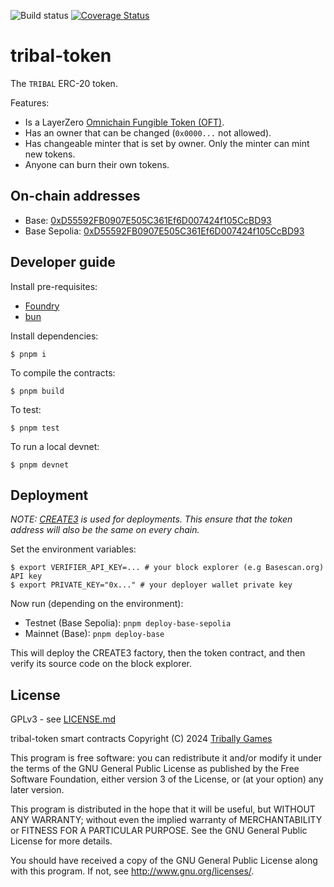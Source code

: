 ![Build status](https://github.com/Tribally-Games/tribal-token/actions/workflows/ci.yml/badge.svg?branch=master)
[![Coverage Status](https://coveralls.io/repos/github/Tribally-Games/tribal-token/badge.svg)](https://coveralls.io/github/Tribally-Games/tribal-token)

# tribal-token

The `TRIBAL` ERC-20 token.

Features:

* Is a LayerZero [Omnichain Fungible Token (OFT)](https://docs.layerzero.network/v2/developers/evm/oft/quickstart).
* Has an owner that can be changed (`0x0000...` not allowed).
* Has changeable minter that is set by owner. Only the minter can mint new tokens.
* Anyone can burn their own tokens.

## On-chain addresses

* Base: [0xD55592FB0907E505C361Ef6D007424f105CcBD93](https://basescan.org/address/0xD55592FB0907E505C361Ef6D007424f105CcBD93)
* Base Sepolia: [0xD55592FB0907E505C361Ef6D007424f105CcBD93](https://sepolia.basescan.org/address/0xD55592FB0907E505C361Ef6D007424f105CcBD93)

## Developer guide

Install pre-requisites:

* [Foundry](https://book.getfoundry.sh/)
* [bun](https://bun.sh/)

Install dependencies:

```shell
$ pnpm i
```

To compile the contracts:

```shell
$ pnpm build
```

To test:

```shell
$ pnpm test
```

To run a local devnet:

```shell
$ pnpm devnet
```

## Deployment

_NOTE: [CREATE3](https://ethereum-magicians.org/t/keyless-contract-deployment-with-create3/16025) is used for deployments. This ensure that the token address will also be the same on every chain._

Set the environment variables:

```shell
$ export VERIFIER_API_KEY=... # your block explorer (e.g Basescan.org) API key
$ export PRIVATE_KEY="0x..." # your deployer wallet private key
```

Now run (depending on the environment):

* Testnet (Base Sepolia): `pnpm deploy-base-sepolia`
* Mainnet (Base): `pnpm deploy-base`

This will deploy the CREATE3 factory, then the token contract, and then verify its source code on the block explorer.

## License

GPLv3 - see [LICENSE.md](LICENSE.md)

tribal-token smart contracts
Copyright (C) 2024  [Tribally Games](https://tribally.games)

This program is free software: you can redistribute it and/or modify
it under the terms of the GNU General Public License as published by
the Free Software Foundation, either version 3 of the License, or
(at your option) any later version.

This program is distributed in the hope that it will be useful,
but WITHOUT ANY WARRANTY; without even the implied warranty of
MERCHANTABILITY or FITNESS FOR A PARTICULAR PURPOSE.  See the
GNU General Public License for more details.

You should have received a copy of the GNU General Public License
along with this program.  If not, see <http://www.gnu.org/licenses/>.
